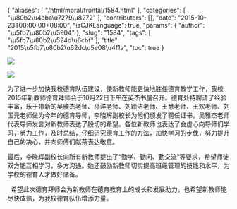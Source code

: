 {
    "aliases": [
        "/html/moral/frontal/1584.html"
    ],
    "categories": [
        "\u80b2\u4eba\u7279\u8272"
    ],
    "contributors": [],
    "date": "2015-10-23T00:00:00+08:00",
    "isCJKLanguage": true,
    "params": {
        "author": "\u5fb7\u80b2\u5904"
    },
    "slug": "1584",
    "tags": [
        "\u5fb7\u80b2\u524d\u6cbf"
    ],
    "title": "2015\u5fb7\u80b2\u62dc\u5e08\u4f1a",
    "toc": true
}

![](https://cdn.tfls.online/mirror/full/2c44203003ba9d6da236ae703068ee26b1bc1d15.jpg)




![](https://cdn.tfls.online/mirror/full/11b5a1419e864d32806996ab38d337d74c07e784.jpg)




  





为了进一步加快我校德育队伍建设，使新教师能更快地胜任德育教学工作，我校2015年新教师德育拜师会于10月22日下午在英杰书屋召开。德育处特聘请了经验丰富，乐于带新的吴雅杰老师、孙洋老师、刘颖洁老师、王慧老师、王欢老师、刘国元老师做为今年的德育导师，李晓辉副校长为他们颁发了聘任证书。吴雅杰老师代表导师发言对新教师表达了殷切的希望。各位新教师也表达了会虚心向导师们学习，努力工作，及时总结，仔细研究德育工作的方法，加快学习的步伐，努力提升自己的决心，并向师傅们献茶表达敬意。




最后，李晓辉副校长向所有新教师提出了“勤学、勤问、勤交流”等要求，希望师徒双方能互相学习，多方沟通。她还鼓励新教师切实提高班级管理的技能和水平，为学校的德育人才做好储备。




  希望此次德育拜师会为新教师在德育教育上的成长和发展助力，也希望新教师能尽快成熟，为我校德育队伍增添力量。




 




 









                                                                                              









  



